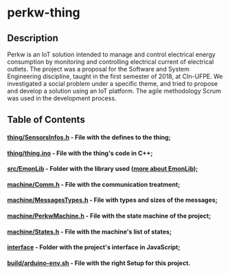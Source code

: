 # perkw-thing

## Description

Perkw is an IoT solution intended to manage and control electrical energy consumption by monitoring and controlling electrical current of electrical outlets. The project was a proposal for the Software and System Engineering discipline, taught in the first semester of 2018, at CIn-UFPE. We investigated a social problem under a specific theme, and tried to propose and develop a solution using an IoT platform. The agile methodology Scrum was used in the development process.

## Table of Contents

#### [thing/SensorsInfos.h](https://github.com/almdac/perkw-thing/blob/master/thing/SensorsInfos.h) - File with the defines to the thing;
#### [thing/thing.ino](https://github.com/almdac/perkw-thing/blob/master/thing/thing.ino) - File with the thing's code in C++;
#### [src/EmonLib](https://github.com/almdac/perkw-thing/tree/master/src/EmonLib) - Folder with the library used ([more about EmonLib](https://www.arduinolibraries.info/libraries/emon-lib));
#### [machine/Comm.h](https://github.com/almdac/perkw-thing/blob/master/machine/Comm.h) - File with the communication treatment;
#### [machine/MessagesTypes.h](https://github.com/almdac/perkw-thing/blob/master/machine/MessagesTypes.h) - File with types and sizes of the messages;
#### [machine/PerkwMachine.h](https://github.com/almdac/perkw-thing/blob/master/machine/PerkwMachine.h) - File with the state machine of the project;
#### [machine/States.h](https://github.com/almdac/perkw-thing/blob/master/machine/States.h) - File with the machine's list of states;
#### [interface](https://github.com/almdac/perkw-thing/tree/master/interface) - Folder with the project's interface in JavaScript;
#### [build/arduino-env.sh](https://github.com/almdac/perkw-thing/blob/master/build/arduino-env.sh) - File with the right Setup for this project.
